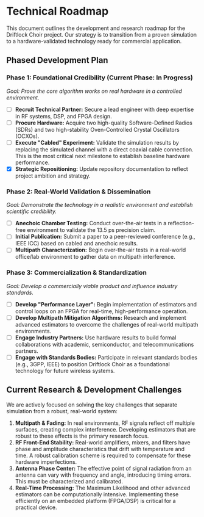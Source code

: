 # Technical Roadmap

This document outlines the development and research roadmap for the Driftlock Choir project. Our strategy is to transition from a proven simulation to a hardware-validated technology ready for commercial application.

## Phased Development Plan

### Phase 1: Foundational Credibility (Current Phase: In Progress)
*Goal: Prove the core algorithm works on real hardware in a controlled environment.*

*   [ ] **Recruit Technical Partner:** Secure a lead engineer with deep expertise in RF systems, DSP, and FPGA design.
*   [ ] **Procure Hardware:** Acquire two high-quality Software-Defined Radios (SDRs) and two high-stability Oven-Controlled Crystal Oscillators (OCXOs).
*   [ ] **Execute "Cabled" Experiment:** Validate the simulation results by replacing the simulated channel with a direct coaxial cable connection. This is the most critical next milestone to establish baseline hardware performance.
*   [X] **Strategic Repositioning:** Update repository documentation to reflect project ambition and strategy.

### Phase 2: Real-World Validation & Dissemination
*Goal: Demonstrate the technology in a realistic environment and establish scientific credibility.*

*   [ ] **Anechoic Chamber Testing:** Conduct over-the-air tests in a reflection-free environment to validate the 13.5 ps precision claim.
*   [ ] **Initial Publication:** Submit a paper to a peer-reviewed conference (e.g., IEEE ICC) based on cabled and anechoic results.
*   [ ] **Multipath Characterization:** Begin over-the-air tests in a real-world office/lab environment to gather data on multipath interference.

### Phase 3: Commercialization & Standardization
*Goal: Develop a commercially viable product and influence industry standards.*

*   [ ] **Develop "Performance Layer":** Begin implementation of estimators and control loops on an FPGA for real-time, high-performance operation.
*   [ ] **Develop Multipath Mitigation Algorithms:** Research and implement advanced estimators to overcome the challenges of real-world multipath environments.
*   [ ] **Engage Industry Partners:** Use hardware results to build formal collaborations with academic, semiconductor, and telecommunications partners.
*   [ ] **Engage with Standards Bodies:** Participate in relevant standards bodies (e.g., 3GPP, IEEE) to position Driftlock Choir as a foundational technology for future wireless systems.

## Current Research & Development Challenges

We are actively focused on solving the key challenges that separate simulation from a robust, real-world system:

1.  **Multipath & Fading:** In real environments, RF signals reflect off multiple surfaces, creating complex interference. Developing estimators that are robust to these effects is the primary research focus.
2.  **RF Front-End Stability:** Real-world amplifiers, mixers, and filters have phase and amplitude characteristics that drift with temperature and time. A robust calibration scheme is required to compensate for these hardware imperfections.
3.  **Antenna Phase Center:** The effective point of signal radiation from an antenna can vary with frequency and angle, introducing timing errors. This must be characterized and calibrated.
4.  **Real-Time Processing:** The Maximum Likelihood and other advanced estimators can be computationally intensive. Implementing these efficiently on an embedded platform (FPGA/DSP) is critical for a practical device.
